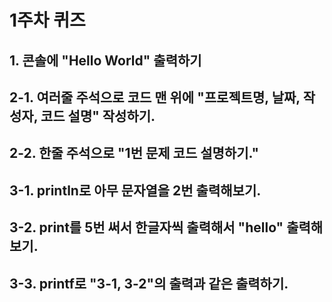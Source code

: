 # 1주차 퀴즈
## 1. 콘솔에 "Hello World" 출력하기
## 2-1. 여러줄 주석으로 코드 맨 위에 "프로젝트명, 날짜, 작성자, 코드 설명" 작성하기.
## 2-2. 한줄 주석으로 "1번 문제 코드 설명하기."
## 3-1. println로 아무 문자열을 2번 출력해보기.
## 3-2. print를 5번 써서 한글자씩 출력해서 "hello" 출력해보기.
## 3-3. printf로 "3-1, 3-2"의 출력과 같은 출력하기.
##
